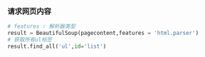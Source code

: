 ### 请求网页内容
```python
# features : 解析器类型
result = BeautifulSoup(pagecontent,features = 'html.parser')
# 获取所有ul标签
result.find_all('ul',id='list')



```

